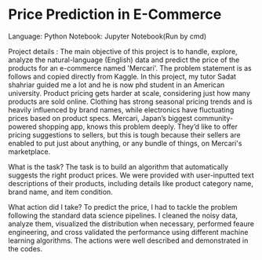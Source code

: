 # Price Prediction in E-Commerce

Language: Python
Notebook: Jupyter Notebook(Run by cmd)


Project details : The main objective of this project is to handle, explore, analyze the natural-language (English) data and predict the price of the products for an e-commerce named 'Mercari'. The problem statement is as follows and copied directly from Kaggle. In this project, my tutor Sadat shahriar guided me a lot and he is now phd student in an American university. Product pricing gets harder at scale, considering just how many products are sold online. Clothing has strong seasonal pricing trends and is heavily influenced by brand names, while electronics have fluctuating prices based on product specs. Mercari, Japan’s biggest community-powered shopping app, knows this problem deeply. They’d like to offer pricing suggestions to sellers, but this is tough because their sellers are enabled to put just about anything, or any bundle of things, on Mercari's marketplace.


What is the task?
The task is to build an algorithm that automatically suggests the right product prices. We were provided with user-inputted text descriptions of their products, including details like product category name, brand name, and item condition.


What action did I take?
To predict the price, I had to tackle the problem following the standard data science pipelines. I cleaned the noisy data, analyze them, visualized the distribution when necessary, performed feaure engineering, and cross validated the performance using different machine learning algorithms. The actions were well described and demonstrated in the codes.

